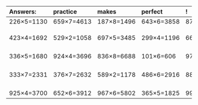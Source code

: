 | Answers: | practice | makes | perfect | ! |
| :--- | :--- | :--- | :--- | :--- |
| 226×5=1130 | 659×7=4613 | 187×8=1496 | 643×6=3858 | 879×6=5274 | 
|   |   |   |   |   | 
|   |   |   |   |   | 
|   |   |   |   |   | 
| 423×4=1692 | 529×2=1058 | 697×5=3485 | 299×4=1196 | 664×7=4648 | 
|   |   |   |   |   | 
|   |   |   |   |   | 
|   |   |   |   |   | 
|   |   |   |   |   | 
| 336×5=1680 | 924×4=3696 | 836×8=6688 | 101×6=606 | 973×6=5838 | 
|   |   |   |   |   | 
|   |   |   |   |   | 
|   |   |   |   |   | 
|   |   |   |   |   | 
| 333×7=2331 | 376×7=2632 | 589×2=1178 | 486×6=2916 | 888×7=6216 | 
|   |   |   |   |   | 
|   |   |   |   |   | 
|   |   |   |   |   | 
|   |   |   |   |   | 
| 925×4=3700 | 652×6=3912 | 967×6=5802 | 365×5=1825 | 991×2=1982 | 
